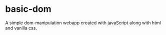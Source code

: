 # basic-dom
A simple  dom-manipulation webapp created with javaScript along with html and vanilla css.
